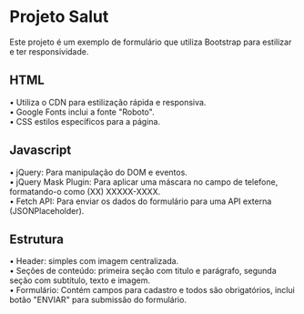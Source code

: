 # Projeto Salut

Este projeto é um exemplo de formulário que utiliza Bootstrap para estilizar e ter responsividade. 


## HTML

• Utiliza o CDN para estilização rápida e responsiva.  
• Google Fonts inclui a fonte "Roboto".  
• CSS estilos específicos  para a página.  

## Javascript

• jQuery: Para manipulação do DOM e eventos.  
• jQuery Mask Plugin: Para aplicar uma máscara no campo de telefone, formatando-o como (XX) XXXXX-XXXX.  
• Fetch API: Para enviar os dados do formulário para uma API externa (JSONPlaceholder).  

## Estrutura

• Header: simples com imagem centralizada.  
• Seções de conteúdo: primeira seção com titulo e parágrafo, segunda seção com subtítulo, texto e imagem.  
• Formulário: Contém campos para cadastro e todos são obrigatórios, inclui botão "ENVIAR" para submissão do formulário.  
